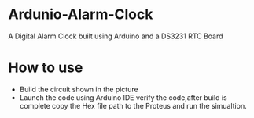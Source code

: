 # Ardunio-Alarm-Clock
A Digital Alarm Clock built using Arduino and a DS3231 RTC Board
# How to use 
- Build the circuit shown in the picture
- Launch the code using Arduino IDE verify the code,after build is complete copy the Hex file path to the Proteus and run the simualtion.
